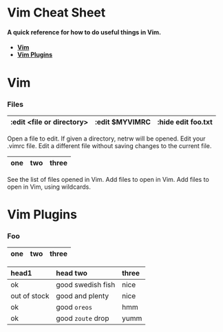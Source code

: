 # Vim Cheat Sheet
#### A quick reference for how to do useful things in Vim.

* **[Vim](#vim)**
* **[Vim Plugins](#vim-plugins)**

# Vim
### Files

| :edit \<file or directory\> | :edit $MYVIMRC | :hide edit foo.txt |
|-----------------------------|----------------|--------------------|

Open a file to edit. If given a directory, netrw will be opened.
Edit your .vimrc file.
Edit a different file without saving changes to the current file.

| one | two | three |
|-----|-----|-------|

See the list of files opened in Vim.
Add files to open in Vim.
Add files to open in Vim, using wildcards.

# Vim Plugins
### Foo

| one | two | three |
|-----|-----|-------|

| head1        | head two          | three |
|:-------------|:------------------|:------|
| ok           | good swedish fish | nice  |
| out of stock | good and plenty   | nice  |
| ok           | good `oreos`      | hmm   |
| ok           | good `zoute` drop | yumm  |
